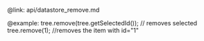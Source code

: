 @link: api/datastore_remove.md

@example:
	tree.remove(tree.getSelectedId()); // removes selected
	tree.remove(1); //removes the item with id="1"
